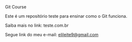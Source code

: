 Git Course

Este é um repositório teste para ensinar como o Git funciona.

Saiba mais no link: teste.com.br

Segue link do meu e-mail: elileite9@gmail.com
